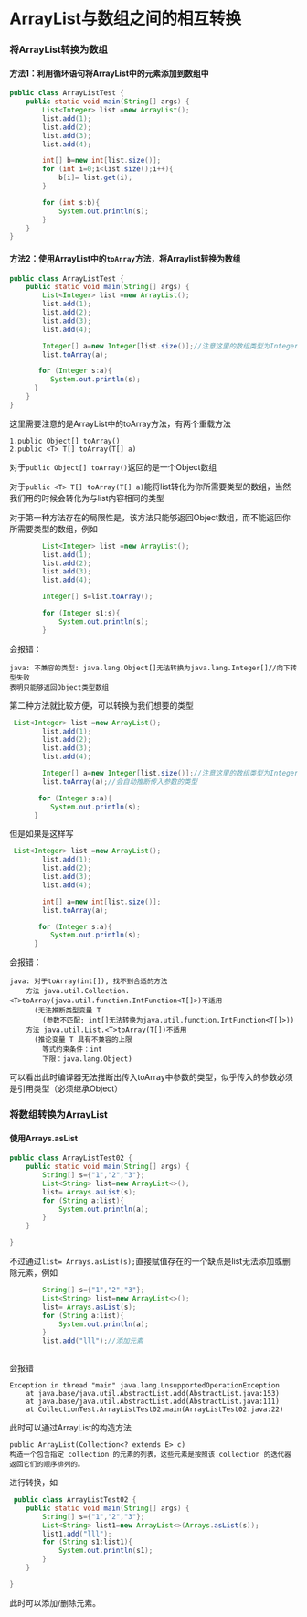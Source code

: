 # ArrayList与数组之间的相互转换




### 将ArrayList转换为数组

#### 方法1：利用循环语句将ArrayList中的元素添加到数组中

```java
public class ArrayListTest {
    public static void main(String[] args) {
        List<Integer> list =new ArrayList();
        list.add(1);
        list.add(2);
        list.add(3);
        list.add(4);

        int[] b=new int[list.size()];
        for (int i=0;i<list.size();i++){
            b[i]= list.get(i);
        }

        for (int s:b){
            System.out.println(s);
        }
    }
}
```

#### 方法2：使用ArrayList中的`toArray`方法，将Arraylist转换为数组

```java
public class ArrayListTest {
    public static void main(String[] args) {
        List<Integer> list =new ArrayList();
        list.add(1);
        list.add(2);
        list.add(3);
        list.add(4);

        Integer[] a=new Integer[list.size()];//注意这里的数组类型为Integer,引用类型，而不是int，基本类型
        list.toArray(a);

       for (Integer s:a){
          System.out.println(s);
      }    
    }
}
```

这里需要注意的是ArrayList中的toArray方法，有两个重载方法

```
1.public Object[] toArray()
2.public <T> T[] toArray(T[] a)
```

对于`public Object[] toArray()`返回的是一个Object数组

对于`public <T> T[] toArray(T[] a)`能将list转化为你所需要类型的数组，当然我们用的时候会转化为与list内容相同的类型



对于第一种方法存在的局限性是，该方法只能够返回Object数组，而不能返回你所需要类型的数组，例如

```java
        List<Integer> list =new ArrayList();
        list.add(1);
        list.add(2);
        list.add(3);
        list.add(4);

        Integer[] s=list.toArray();

        for (Integer s1:s){
            System.out.println(s);
        }
```

会报错：

```
java: 不兼容的类型: java.lang.Object[]无法转换为java.lang.Integer[]//向下转型失败
表明只能够返回Object类型数组
```

第二种方法就比较方便，可以转换为我们想要的类型

```java
 List<Integer> list =new ArrayList();
        list.add(1);
        list.add(2);
        list.add(3);
        list.add(4);

        Integer[] a=new Integer[list.size()];//注意这里的数组类型为Integer,引用类型，而不是int，基本类型
        list.toArray(a);//会自动推断传入参数的类型

       for (Integer s:a){
          System.out.println(s);
      }    
```

但是如果是这样写

```java
 List<Integer> list =new ArrayList();
        list.add(1);
        list.add(2);
        list.add(3);
        list.add(4);

        int[] a=new int[list.size()];
        list.toArray(a);

       for (Integer s:a){
          System.out.println(s);
      }   
```

会报错：

```
java: 对于toArray(int[]), 找不到合适的方法
    方法 java.util.Collection.<T>toArray(java.util.function.IntFunction<T[]>)不适用
      (无法推断类型变量 T
        (参数不匹配; int[]无法转换为java.util.function.IntFunction<T[]>))
    方法 java.util.List.<T>toArray(T[])不适用
      (推论变量 T 具有不兼容的上限
        等式约束条件：int
        下限：java.lang.Object)
```

可以看出此时编译器无法推断出传入toArray中参数的类型，似乎传入的参数必须是引用类型（必须继承Object）



### 将数组转换为ArrayList

#### 使用Arrays.asList

```java
public class ArrayListTest02 {
    public static void main(String[] args) {
        String[] s={"1","2","3"};
        List<String> list=new ArrayList<>();
        list= Arrays.asList(s);
        for (String a:list){
            System.out.println(a);
        }
    }

}
```

不过通过`list= Arrays.asList(s);`直接赋值存在的一个缺点是list无法添加或删除元素，例如

```java
 		String[] s={"1","2","3"};
        List<String> list=new ArrayList<>();
        list= Arrays.asList(s);
        for (String a:list){
            System.out.println(a);
        }
        list.add("lll");//添加元素
 
```

会报错

```
Exception in thread "main" java.lang.UnsupportedOperationException
	at java.base/java.util.AbstractList.add(AbstractList.java:153)
	at java.base/java.util.AbstractList.add(AbstractList.java:111)
	at CollectionTest.ArrayListTest02.main(ArrayListTest02.java:22)
```

此时可以通过ArrayList的构造方法

```
public ArrayList(Collection<? extends E> c)
构造一个包含指定 collection 的元素的列表，这些元素是按照该 collection 的迭代器返回它们的顺序排列的。
```

进行转换，如

```java
 public class ArrayListTest02 {
    public static void main(String[] args) {
        String[] s={"1","2","3"};
        List<String> list1=new ArrayList<>(Arrays.asList(s));
        list1.add("lll");
        for (String s1:list1){
            System.out.println(s1);
        }
    }

}

```

此时可以添加/删除元素。




